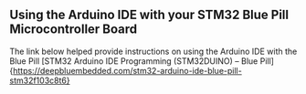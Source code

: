 ## Using the Arduino IDE with your STM32 Blue Pill Microcontroller Board

The link below helped provide instructions on using the Arduino IDE with the Blue Pill
[STM32 Arduino IDE Programming (STM32DUINO) – Blue Pill] {https://deepbluembedded.com/stm32-arduino-ide-blue-pill-stm32f103c8t6}
